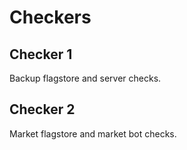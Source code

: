 # Checkers

## Checker 1

Backup flagstore and server checks.

## Checker 2

Market flagstore and market bot checks.
